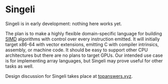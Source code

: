 # Singeli

Singeli is in early development: nothing here works yet.

The plan is to make a highly flexible domain-specific language for building [SIMD](https://en.wikipedia.org/wiki/SIMD) algorithms with control over every instruction emitted. It will initially target x86-64 with vector extensions, emitting C with compiler intrinsics, assembly, or machine code. It should be easy to support other CPU architectures but there are no plans to target GPUs. Our intended use case is for implementing array languages, but Singeli may prove useful for other tasks as well.

Design discussion for Singeli takes place at [topanswers.xyz](https://topanswers.xyz/apl?q=1623).
